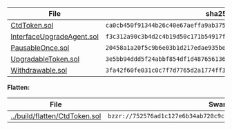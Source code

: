 File| sha256
---|---
<a href="CtdToken.sol">CtdToken.sol</a>|`ca0cb450f91344b26c40e67aeffa9ab375844a8bffd05d02a77a55fba4ae9a6c`
<a href="InterfaceUpgradeAgent.sol">InterfaceUpgradeAgent.sol</a>|`f3c312a90c3b4d2c4b19d50c171b54917f083f8d0ae446206dd64233600627dc`
<a href="PausableOnce.sol">PausableOnce.sol</a>|`20458a1a20f5c9b6e03b1d217edae935beff9ae82555074a50abfe86c790b85b`
<a href="UpgradableToken.sol">UpgradableToken.sol</a>|`3e5bb94ddd5f24abbf854df1d4876561369ffef089042b7be0656464d278b5aa`
<a href="Withdrawable.sol">Withdrawable.sol</a>|`3fa42f60fe031c0c7f7d7765d2a1774ff381fe52bff25ed8a96436284c5848a7`

**Flatten:**

File|Swarm Source
---|---
<a href="../build/flatten/CtdToken.sol">../build/flatten/CtdToken.sol|`bzzr://752576ad1c127e6b34ab720c9c64690e1804a5bc5bfd10b7e543a4a14bd8c224`</a>
